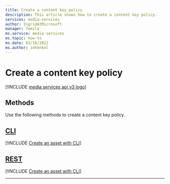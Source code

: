 ```yaml
---
title: Create a content key policy
description: This article shows how to create a content key policy.
services: media-services
author: IngridAtMicrosoft
manager: femila 
ms.service: media-services
ms.topic: how-to
ms.date: 03/10/2022
ms.author: inhenkel
---
```


# Create a content key policy

[!INCLUDE [media services api v3 logo](./includes/v3-hr.md)]

## Methods

Use the following methods to create a content key policy.

## [CLI](#tab/cli/)

[!INCLUDE [Create an asset with CLI](includes/task-create-content-key-policy-cli.md)]

## [REST](#tab/rest/)

[!INCLUDE [Create an asset with CLI](includes/task-create-content-key-policy-rest.md)]

---
